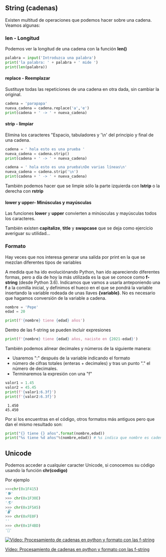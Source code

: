 ## String (cadenas)

Existen multitud de operaciones que podemos hacer sobre una cadena. Veamos algunas:

### len - Longitud

Podemos ver la longitud de una cadena con la función **len()**


```python
palabra = input('Introduzca una palabra')
print('la palabra: ' + palabra + ' mide ')
print(len(palabra))
```

#### replace - Reemplazar

Sustituye todas las repeticiones de una cadena en otra dada, sin cambiar la original.

```python
cadena = 'parapapa'
nueva_cadena = cadena.replace('a','e')
print(cadena + ' -> ' + nueva_cadena)
```


#### strip - limpiar

Elimina los caracteres "Espacio, tabuladores y '\n' del principio y final de una cadena.

```python
cadena = ' hola esto es una prueba '
nueva_cadena = cadena.strip()
print(cadena + ' -> ' + nueva_cadena)
```
```python
cadena = ' hola esto es una prueba\nDe varias líneas\n'
nueva_cadena = cadena.strip('\n')
print(cadena + ' -> ' + nueva_cadena)
```

También podemos hacer que se limpie sólo la parte izquierda con **lstrip** o la derecha con **rstrip**

#### lower y upper- Minúsculas y mayúsculas

Las funciones **lower** y **upper** convierten a minúsculas y mayúsculas todos los caracteres.

También existen **capitalize**, **title** y **swapcase** que se deja como ejercicio averiguar su utilidad...

### Formato

Hay veces que nos interesa generar una salida por print en la que se mezclan diferentes tipos de variables

A medida que ha ido evoluciónando Python, han ido apareciendo diferentes formas, pero a día de hoy la más utilizada es la que se conoce como **f-string** (desde Python 3.6). Indicamos que vamos a usarla anteponiendo una **f** a la comilla inicial, y definimos el hueco en el que se pondrá la variable insertando la variable rodeada de unas llaves **{variable}**. No es necesario que hagamos conversión de la variable a cadena.

```python
nombre = 'Pepe'
edad = 20

print(f'{nombre} tiene {edad} años')
```

Dentro de las f-string se pueden incluir expresiones

```python
print(f'{nombre} tiene {edad} años, naciste en {2021-edad}')
```

También podemos alinear decimales y números de la siguiente manera: 

* Usaremos ":" después de la variable indicando el formato
* número de cifras totales (enteras + decimales) y tras un punto "." el número de decimales.
* Terminaremos la expresión con una "f"

```python
valor1 = 1.45
valor2 = 45.45
print(f'{valor1:6.3f}')
print(f'{valor2:6.3f}')
```

```
 1.450
45.450
```

Por si los encuentras en el código, otros formatos más antiguos pero que dan el mismo resultado son:

```python
print("{} tiene {} años".format(nombre,edad))
print("%s tiene %d años"%(nombre,edad)) # %s indica que nombre es cadena y %d que edad es entero
```

## Unicode

Podemos acceder a cualquier caracter Unicode, si conocemos su código usando la función **chr(codigo)**

Por ejemplo

```python
>>>chr(0x1F415)
'🐕'
>>> chr(0x1F30E)
'🌎'
>>> chr(0x1F5A5)
'🖥'
>>> chr(0xFE0F)
'️'
>>> chr(0x1F4BD)
'💽'
```

[![Vídeo: Procesamiento de cadenas en python  y formato con las f-string](https://img.youtube.com/vi/eY5Wk5ZP0wM/0.jpg)](https://youtu.be/eY5Wk5ZP0wM)


[Vídeo: Procesamiento de cadenas en python y formato con las f-string](https://youtu.be/eY5Wk5ZP0wM)

